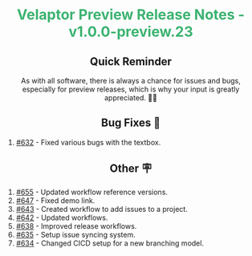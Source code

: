<h1 align="center" style="color: mediumseagreen;font-weight: bold;">
Velaptor Preview Release Notes - v1.0.0-preview.23
</h1>

<h2 align="center" style="font-weight: bold;">Quick Reminder</h2>

<div align="center">

As with all software, there is always a chance for issues and bugs, especially for preview releases, which is why your input is greatly appreciated. 🙏🏼
</div>

<h2 align="center" style="font-weight: bold;">Bug Fixes 🐛</h2>

1. [#632](https://github.com/KinsonDigital/Velaptor/issues/632) - Fixed various bugs with the textbox.

<h2 align="center" style="font-weight: bold;">Other 🪧</h2>

1. [#655](https://github.com/KinsonDigital/Velaptor/issues/655) - Updated workflow reference versions.
2. [#647](https://github.com/KinsonDigital/Velaptor/issues/647) - Fixed demo link.
3. [#643](https://github.com/KinsonDigital/Velaptor/issues/643) - Created workflow to add issues to a project.
4. [#642](https://github.com/KinsonDigital/Velaptor/issues/642) - Updated workflows.
5. [#638](https://github.com/KinsonDigital/Velaptor/issues/638) - Improved release workflows.
6. [#635](https://github.com/KinsonDigital/Velaptor/issues/635) - Setup issue syncing system.
7. [#634](https://github.com/KinsonDigital/Velaptor/issues/634) - Changed CICD setup for a new branching model.
